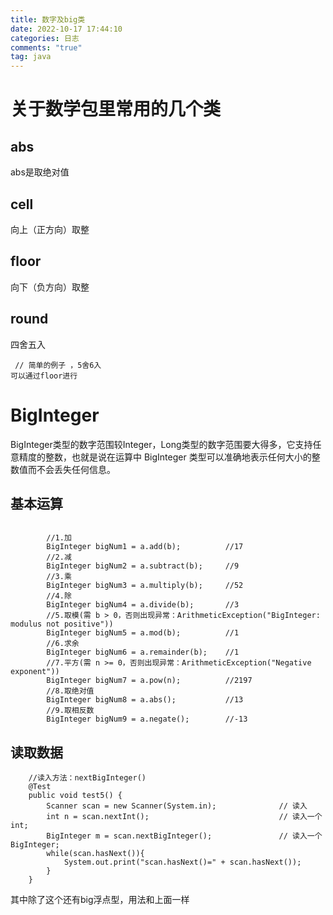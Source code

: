 ```yaml
---
title: 数字及big类
date: 2022-10-17 17:44:10
categories: 日志
comments: "true"
tag: java
---
```

# 关于数学包里常用的几个类

## abs

abs是取绝对值

## cell

向上（正方向）取整

## floor

向下（负方向）取整

## round

 四舍五入

```
 // 简单的例子 ，5舍6入
可以通过floor进行

```

# BigInteger

BigInteger类型的数字范围较Integer，Long类型的数字范围要大得多，它支持任意精度的整数，也就是说在运算中 BigInteger 类型可以准确地表示任何大小的整数值而不会丢失任何信息。

## 基本运算

```

		//1.加
		BigInteger bigNum1 = a.add(b);			//17
		//2.减
		BigInteger bigNum2 = a.subtract(b);		//9
		//3.乘
		BigInteger bigNum3 = a.multiply(b);		//52
		//4.除
		BigInteger bigNum4 = a.divide(b);		//3
		//5.取模(需 b > 0，否则出现异常：ArithmeticException("BigInteger: modulus not positive"))
		BigInteger bigNum5 = a.mod(b);			//1
		//6.求余
		BigInteger bigNum6 = a.remainder(b);	//1
		//7.平方(需 n >= 0，否则出现异常：ArithmeticException("Negative exponent"))
		BigInteger bigNum7 = a.pow(n);			//2197
		//8.取绝对值
		BigInteger bigNum8 = a.abs();			//13
		//9.取相反数
		BigInteger bigNum9 = a.negate();		//-13
```

## 读取数据

```
	//读入方法：nextBigInteger()
	@Test
	public void test5() {
		Scanner scan = new Scanner(System.in);				// 读入
		int n = scan.nextInt(); 							// 读入一个int;
		BigInteger m = scan.nextBigInteger();				// 读入一个BigInteger;
		while(scan.hasNext()){
			System.out.print("scan.hasNext()=" + scan.hasNext());
		}
	}
```

其中除了这个还有big浮点型，用法和上面一样

